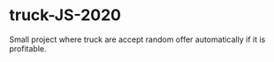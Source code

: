 # truck-JS-2020

Small project where truck are accept random offer automatically if it is profitable.
